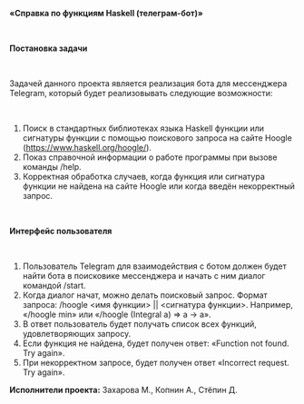 <p><strong>&laquo;Справка по функциям Haskell (телеграм-бот)&raquo;</strong></p>
<p>&nbsp;</p>
<p><strong>Постановка задачи</strong></p>
<p>&nbsp;</p>
<p>Задачей данного проекта является реализация бота для мессенджера Telegram, который будет реализовывать следующие возможности:</p>
<p>&nbsp;</p>
<ol>
<li>Поиск в стандартных библиотеках языка Haskell функции или сигнатуры функции с помощью поискового запроса на сайте Hoogle (<a href="https://www.haskell.org/hoogle/">https://www.haskell.org/hoogle/</a>).</li>
<li>Показ справочной информации о работе программы при вызове команды /help.</li>
<li>Корректная обработка случаев, когда функция или сигнатура функции не найдена на сайте Hoogle или когда введён некорректный запрос.</li>
</ol>
<p>&nbsp;</p>
<p><strong>Интерфейс пользователя</strong></p>
<p>&nbsp;</p>
<ol>
<li>Пользователь Telegram для взаимодействия с ботом должен будет найти бота в поисковике мессенджера и начать с ним диалог командой /start.</li>
<li>Когда диалог начат, можно делать поисковый запрос. Формат запроса: /hoogle &lt;имя функции&gt; || &lt;сигнатура функции&gt;. Например, &laquo;/hoogle min&raquo; или &laquo;/hoogle (Integral a) =&gt; a -&gt; a&raquo;.</li>
<li>В ответ пользователь будет получать список всех функций, удовлетворяющих запросу.
<li>Если функция не найдена, будет получен ответ: &laquo;Function not found. Try again&raquo;.</li>
<li>При некорректном запросе, будет получен ответ &laquo;Incorrect request. Try again&raquo;.</li>
</ol>
<strong>Исполнители проекта:</strong>
Захарова М.,
Копнин А.,
Стёпин Д.
